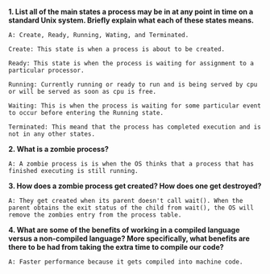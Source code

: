 **1. List all of the main states a process may be in at any point in time on a standard Unix system. Briefly explain what each of these states means.**

    A: Create, Ready, Running, Wating, and Terminated.
    
    Create: This state is when a process is about to be created.

    Ready: This state is when the process is waiting for assignment to a particular processor.

    Running: Currently running or ready to run and is being served by cpu or will be served as soon as cpu is free.

    Waiting: This is when the process is waiting for some particular event to occur before entering the Running state.

    Terminated: This meand that the process has completed execution and is not in any other states.

**2. What is a zombie process?**

    A: A zombie process is is when the OS thinks that a process that has finished executing is still running.

**3. How does a zombie process get created? How does one get destroyed?**

    A: They get created when its parent doesn't call wait(). When the parent obtains the exit status of the child from wait(), the OS will remove the zombies entry from the process table.


**4. What are some of the benefits of working in a compiled language versus a non-compiled language? More specifically, what benefits are there to be had from taking the extra time to compile our code?**

    A: Faster performance because it gets compiled into machine code.

